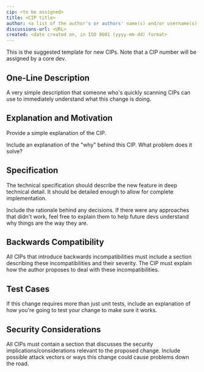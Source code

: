 ```yaml
---
cip: <to be assigned>
title: <CIP title>
author: <a list of the author's or authors' name(s) and/or username(s), or name(s) and email(s), e.g. (use with the parentheses or triangular brackets): FirstName LastName (@GitHubUsername), FirstName LastName <foo@bar.com>, FirstName (@GitHubUsername) and GitHubUsername (@GitHubUsername)>
discussions-url: <URL>
created: <date created on, in ISO 8601 (yyyy-mm-dd) format>
---
```


This is the suggested template for new CIPs. Note that a CIP number will be assigned by a core dev.

## One-Line Description

A very simple description that someone who's quickly scanning CIPs can use to
immediately understand what this change is doing.

## Explanation and Motivation
Provide a simple explanation of the CIP.

Include an explanation of the "why" behind this CIP. What problem does it solve?

## Specification
The technical specification should describe the new feature in deep technical detail. It should be detailed enough to allow for complete implementation.
  
Include the rationale behind any decisions. If there were any approaches that didn't work, feel free to explain them to help future devs understand why things are the way they are.

## Backwards Compatibility
All CIPs that introduce backwards incompatibilities must include a section describing these incompatibilities and their severity. The CIP must explain how the author proposes to deal with these incompatibilities.

## Test Cases
If this change requires more than just unit tests, include an explanation of how you're going to test your change to make sure it works.

## Security Considerations
All CIPs must contain a section that discusses the security
implications/considerations relevant to the proposed change. Include
possible attack vectors or ways this change could cause problems
down the road.
